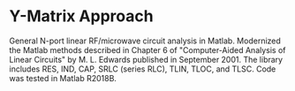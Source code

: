 # Y-Matrix Approach

General N-port linear RF/microwave circuit analysis in Matlab. Modernized the Matlab methods described in Chapter 6 of "Computer-Aided Analysis of Linear Circuits" by M. L. Edwards published in September 2001.  The library includes RES, IND, CAP, SRLC (series RLC), TLIN, TLOC, and TLSC. Code was tested in Matlab R2018B.

